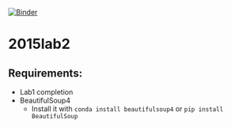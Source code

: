 [![Binder](http://mybinder.org/badge.svg)](http://mybinder.org/repo/skibum55/2015lab2)
# 2015lab2

## Requirements:

* Lab1 completion
* BeautifulSoup4
  * Install it with `conda install beautifulsoup4` or `pip install BeautifulSoup`
  
